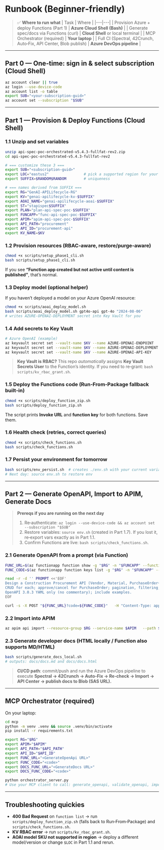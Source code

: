 # Runbook (Beginner‑friendly)

> ✅ **Where to run what**
> | Task | Where |
> |---|---|
> | Provision Azure + deploy Functions (Part 1) | **Azure Cloud Shell (Bash)** |
> | Generate spec/docs via Functions (curl) | **Cloud Shell** or local terminal |
> | MCP Orchestrator (required) | **Your laptop** |
> | Full CI (Spectral, 42Crunch, Auto‑Fix, API Center, Blob publish) | **Azure DevOps pipeline** |

---

## Part 0 — One‑time: sign in & select subscription (Cloud Shell)
```bash
az account clear || true
az login --use-device-code
az account list -o table
export SUB="<your-subscription-guid>"
az account set --subscription "$SUB"
```

---

## Part 1 — Provision & Deploy Functions (Cloud Shell)

### 1.1 Unzip and set variables
```bash
unzip api-spec-poc-orchestrated-v5.4.3-fullfat-rev2.zip
cd api-spec-poc-orchestrated-v5.4.3-fullfat-rev2

# === customize these 3 ===
export SUB="<subscription-guid>"
export LOC="eastus2"                # pick a supported region for your models
export SUFFIX=$RANDOM$RANDOM        # uniqueness

# === names derived from SUFFIX ===
export RG="GenAI-APILifecycle-RG"
export KV="genai-apilifecycle-kv-$SUFFIX"
export AOAI_NAME="genai-apilifecycle-aoai-$SUFFIX"
export ST="stapispec$SUFFIX"
export PLAN="plan-api-spec-poc-$SUFFIX"
export FUNCAPP="func-api-spec-poc-$SUFFIX"
export APIM="apim-api-spec-poc-$SUFFIX"
export API_PATH="procurement"
export API_ID="procurement-api"
export KV_NAME=$KV
```

### 1.2 Provision resources (RBAC‑aware, restore/purge‑aware)
```bash
chmod +x scripts/setup_phase1_cli.sh
bash scripts/setup_phase1_cli.sh
```

If you see **“Function app created but not active until content is published”**, that’s normal.

### 1.3 Deploy model (optional helper)
If you haven’t deployed a model on your Azure OpenAI resource:
```bash
chmod +x scripts/aoai_deploy_model.sh
bash scripts/aoai_deploy_model.sh gpt4o-api gpt-4o "2024-08-06"
# writes AZURE-OPENAI-DEPLOYMENT secret into Key Vault for you
```

### 1.4 Add secrets to Key Vault
```bash
# Azure OpenAI (example)
az keyvault secret set --vault-name $KV --name AZURE-OPENAI-ENDPOINT   --value "https://$AOAI_NAME.openai.azure.com/"
az keyvault secret set --vault-name $KV --name AZURE-OPENAI-DEPLOYMENT --value "gpt4o-api"
az keyvault secret set --vault-name $KV --name AZURE-OPENAI-API-KEY    --value "$(az cognitiveservices account keys list -g $RG -n $AOAI_NAME --query key1 -o tsv)"
```

> **Key Vault is RBAC?** This repo *automatically* assigns **Key Vault Secrets User** to the Function’s identity. If you need to re‑grant: `bash scripts/kv_rbac_grant.sh`.

### 1.5 Deploy the Functions code (Run‑From‑Package fallback built‑in)
```bash
chmod +x scripts/deploy_function_zip.sh
bash scripts/deploy_function_zip.sh
```

The script prints **Invoke URL** and **function key** for both functions. Save them.

### 1.6 Health check (retries, correct queries)
```bash
chmod +x scripts/check_functions.sh
bash scripts/check_functions.sh
```

### 1.7 Persist your environment for tomorrow
```bash
bash scripts/env_persist.sh  # creates ./env.sh with your current variables
# Next day: source env.sh to restore env
```

---

## Part 2 — Generate OpenAPI, Import to APIM, Generate Docs

> **Prereqs if you are running on the next day**  
> 1) Re‑authenticate: `az login --use-device-code && az account set --subscription "$SUB"`  
> 2) Restore variables: `source env.sh` (created in Part 1.7). If you lost it, re‑export vars exactly as in Part 1.1.  
> 3) Confirm Functions are live: `bash scripts/check_functions.sh`.

### 2.1 Generate OpenAPI from a prompt (via Function)
```bash
FUNC_URL=$(az functionapp function show -g "$RG" -n "$FUNCAPP" --function-name GenerateOpenApi --query "invoke_url_template" -o tsv)
FUNC_CODE=$(az functionapp function keys list -g "$RG" -n "$FUNCAPP" --function-name GenerateOpenApi --query "default" -o tsv)

read -r -d '' PROMPT <<'EOF'
Design a Construction Procurement API (Vendor, Material, PurchaseOrder+items, Delivery).
CRUD for each; approve/cancel for PurchaseOrder; pagination, filtering; error schema.
OpenAPI 3.0.3 YAML only (no commentary); include examples.
EOF

curl -s -X POST "${FUNC_URL}?code=${FUNC_CODE}"   -H "Content-Type: application/json"   -d "{"use_azure_openai": true, "prompt_override": ${PROMPT@Q} }" | tee api-spec-gen/openapi.yaml
```

### 2.2 Import into APIM
```bash
az apim api import --resource-group $RG --service-name $APIM   --path $API_PATH --api-id $API_ID   --specification-format OpenApi --specification-path ./api-spec-gen/openapi.yaml
```

### 2.3 Generate developer docs (HTML locally / Function also supports MD/HTML)
```bash
bash scripts/generate_docs_local.sh
# outputs: docs/docs.md and docs/docs.html
```

> **CI/CD path**: commit/push and run the Azure DevOps pipeline to execute **Spectral → 42Crunch → Auto‑Fix → Re‑check → Import → API Center → publish docs to Blob (SAS URL).**

---

## MCP Orchestrator (required)
On your laptop:
```bash
cd mcp
python -m venv .venv && source .venv/bin/activate
pip install -r requirements.txt

export RG="$RG"
export APIM="$APIM"
export API_PATH="$API_PATH"
export API_ID="$API_ID"
export FUNC_URL="<GenerateOpenApi URL>"
export FUNC_CODE="<code>"
export DOCS_FUNC_URL="<GenerateDocs URL>"
export DOCS_FUNC_CODE="<code>"

python orchestrator_server.py
# Use your MCP client to call: generate_openapi, validate_openapi, import_to_apim, generate_docs_md/html
```

---

## Troubleshooting quickies
- **400 Bad Request** on `function list` → run `scripts/deploy_function_zip.sh` (falls back to Run‑From‑Package) and `scripts/check_functions.sh`.
- **KV RBAC error** → run `scripts/kv_rbac_grant.sh`.
- **AOAI model SKU not supported in region** → deploy a different model/version or change `$LOC` in Part 1.1 and rerun.
